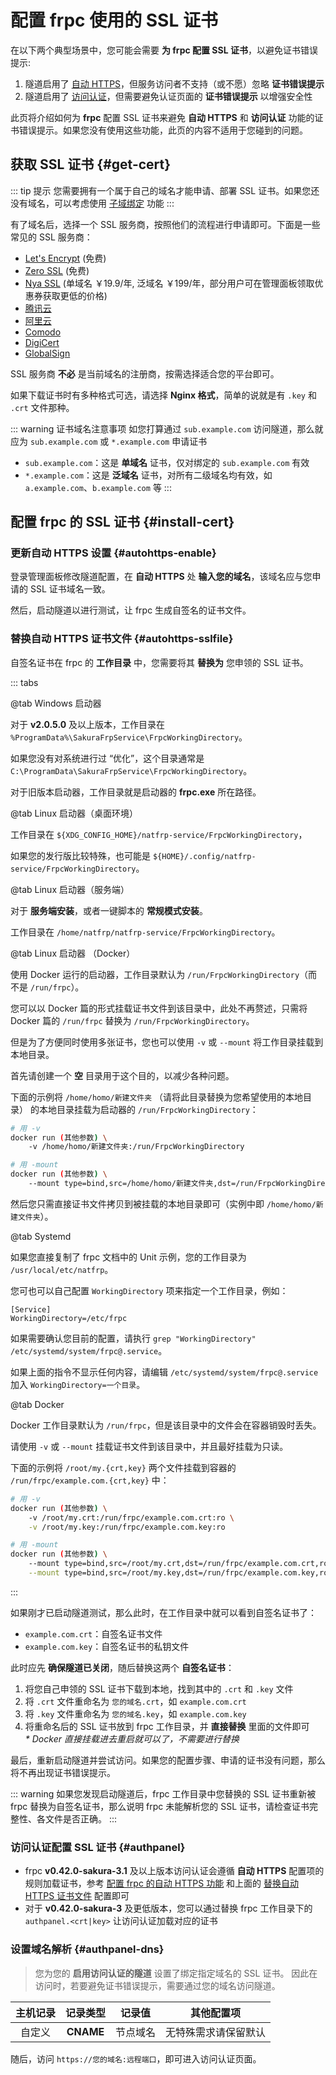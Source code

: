 # 配置 frpc 使用的 SSL 证书

在以下两个典型场景中，您可能会需要 **为 frpc 配置 SSL 证书**，以避免证书错误提示:

1. 隧道启用了 [自动 HTTPS](/frpc/auto-https.md)，但服务访问者不支持（或不愿）忽略 **证书错误提示**
1. 隧道启用了 [访问认证](/bestpractice/frpc-auth.md)，但需要避免认证页面的 **证书错误提示** 以增强安全性

此页将介绍如何为 **frpc** 配置 SSL 证书来避免 **自动 HTTPS** 和 **访问认证** 功能的证书错误提示。如果您没有使用这些功能，此页的内容不适用于您碰到的问题。

## 获取 SSL 证书 {#get-cert}

::: tip 提示
您需要拥有一个属于自己的域名才能申请、部署 SSL 证书。如果您还没有域名，可以考虑使用 [子域绑定](/bestpractice/domain-bind.md) 功能
:::

有了域名后，选择一个 SSL 服务商，按照他们的流程进行申请即可。下面是一些常见的 SSL 服务商：

- [Let's Encrypt](https://letsencrypt.org/) (免费)
- [Zero SSL](https://zerossl.com/) (免费)
- [Nya SSL](https://get.ssl.moe/) (单域名 ￥19.9/年, 泛域名 ￥199/年，部分用户可在管理面板领取优惠券获取更低的价格)
- [腾讯云](https://cloud.tencent.com/product/ssl)
- [阿里云](https://www.aliyun.com/product/cas)
- [Comodo](https://www.comodo.com/)
- [DigiCert](https://www.digicert.com/)
- [GlobalSign](https://www.globalsign.com/)

SSL 服务商 **不必** 是当前域名的注册商，按需选择适合您的平台即可。

如果下载证书时有多种格式可选，请选择 **Nginx 格式**，简单的说就是有 `.key` 和 `.crt` 文件那种。

::: warning 证书域名注意事项
如您打算通过 `sub.example.com` 访问隧道，那么就应为 `sub.example.com` 或 `*.example.com` 申请证书

- `sub.example.com`：这是 **单域名** 证书，仅对绑定的 `sub.example.com` 有效
- `*.example.com`：这是 **泛域名** 证书，对所有二级域名均有效，如 `a.example.com`、`b.example.com` 等
:::

## 配置 frpc 的 SSL 证书 {#install-cert}

### 更新自动 HTTPS 设置 {#autohttps-enable}

登录管理面板修改隧道配置，在 **自动 HTTPS** 处 **输入您的域名**，该域名应与您申请的 SSL 证书域名一致。

然后，启动隧道以进行测试，让 frpc 生成自签名的证书文件。

### 替换自动 HTTPS 证书文件 {#autohttps-sslfile}

自签名证书在 frpc 的 **工作目录** 中，您需要将其 **替换为** 您申领的 SSL 证书。

::: tabs

@tab Windows 启动器

对于 **v2.0.5.0** 及以上版本，工作目录在 `%ProgramData%\SakuraFrpService\FrpcWorkingDirectory`。

如果您没有对系统进行过 “优化”，这个目录通常是 `C:\ProgramData\SakuraFrpService\FrpcWorkingDirectory`。

对于旧版本启动器，工作目录就是启动器的 **frpc.exe** 所在路径。

@tab Linux 启动器（桌面环境）

工作目录在 `${XDG_CONFIG_HOME}/natfrp-service/FrpcWorkingDirectory`，

如果您的发行版比较特殊，也可能是 `${HOME}/.config/natfrp-service/FrpcWorkingDirectory`。

@tab Linux 启动器（服务端）

对于 **服务端安装**，或者一键脚本的 **常规模式安装**。

工作目录在 `/home/natfrp/natfrp-service/FrpcWorkingDirectory`。

@tab Linux 启动器 （Docker）

使用 Docker 运行的启动器，工作目录默认为 `/run/FrpcWorkingDirectory`（而不是 `/run/frpc`）。

您可以以 Docker 篇的形式挂载证书文件到该目录中，此处不再赘述，只需将 Docker 篇的 `/run/frpc` 替换为 `/run/FrpcWorkingDirectory`。

但是为了方便同时使用多张证书，您也可以使用 `-v` 或 `--mount` 将工作目录挂载到本地目录。

首先请创建一个 **空** 目录用于这个目的，以减少各种问题。

下面的示例将 `/home/homo/新建文件夹` （请将此目录替换为您希望使用的本地目录） 的本地目录挂载为启动器的 `/run/FrpcWorkingDirectory`：

```bash
# 用 -v
docker run (其他参数) \
    -v /home/homo/新建文件夹:/run/FrpcWorkingDirectory

# 用 -mount
docker run (其他参数) \
    --mount type=bind,src=/home/homo/新建文件夹,dst=/run/FrpcWorkingDirectory
```

然后您只需直接证书文件拷贝到被挂载的本地目录即可（实例中即 `/home/homo/新建文件夹`）。

@tab Systemd

如果您直接复制了 frpc 文档中的 Unit 示例，您的工作目录为 `/usr/local/etc/natfrp`。

您可也可以自己配置 `WorkingDirectory` 项来指定一个工作目录，例如：

```systemd
[Service]
WorkingDirectory=/etc/frpc
```

如果需要确认您目前的配置，请执行 `grep "WorkingDirectory" /etc/systemd/system/frpc@.service`。

如果上面的指令不显示任何内容，请编辑 `/etc/systemd/system/frpc@.service` 加入 `WorkingDirectory=一个目录`。

@tab Docker

Docker 工作目录默认为 `/run/frpc`，但是该目录中的文件会在容器销毁时丢失。

请使用 `-v` 或 `--mount` 挂载证书文件到该目录中，并且最好挂载为只读。

下面的示例将 `/root/my.{crt,key}` 两个文件挂载到容器的 `/run/frpc/example.com.{crt,key}` 中：

```bash
# 用 -v
docker run (其他参数) \
    -v /root/my.crt:/run/frpc/example.com.crt:ro \
    -v /root/my.key:/run/frpc/example.com.key:ro

# 用 -mount
docker run (其他参数) \
    --mount type=bind,src=/root/my.crt,dst=/run/frpc/example.com.crt,ro \
    --mount type=bind,src=/root/my.key,dst=/run/frpc/example.com.key,ro
```

:::

如果刚才已启动隧道测试，那么此时，在工作目录中就可以看到自签名证书了：

- `example.com.crt`：自签名证书文件
- `example.com.key`：自签名证书的私钥文件

此时应先 **确保隧道已关闭**，随后替换这两个 **自签名证书**：

1. 将您自己申领的 SSL 证书下载到本地，找到其中的 `.crt` 和 `.key` 文件
1. 将 `.crt` 文件重命名为 `您的域名.crt`，如 `example.com.crt`
1. 将 `.key` 文件重命名为 `您的域名.key`，如 `example.com.key`
1. 将重命名后的 SSL 证书放到 frpc 工作目录，并 **直接替换** 里面的文件即可  
   _* Docker 直接挂载进去重启就可以了，不需要进行替换_

最后，重新启动隧道并尝试访问。如果您的配置步骤、申请的证书没有问题，那么将不再出现证书错误提示。

::: warning
如果您发现启动隧道后，frpc 工作目录中您替换的 SSL 证书重新被 frpc 替换为自签名证书，那么说明 frpc 未能解析您的 SSL 证书，请检查证书完整性、各文件是否正确。
:::

### 访问认证配置 SSL 证书 {#authpanel}

- frpc **v0.42.0-sakura-3.1** 及以上版本访问认证会遵循 **自动 HTTPS** 配置项的规则加载证书，参考 [配置 frpc 的自动 HTTPS 功能](/frpc/auto-https.md) 和上面的 [替换自动 HTTPS 证书文件](#autohttps-sslfile) 配置即可
- 对于 **v0.42.0-sakura-3** 及更低版本，您可以通过替换 frpc 工作目录下的 `authpanel.<crt|key>` 让访问认证加载对应的证书

### 设置域名解析 {#authpanel-dns}

> 您为您的 **启用访问认证的隧道** 设置了绑定指定域名的 SSL 证书。
因此在访问时，若要避免证书错误提示，需要通过您的域名访问隧道。

| 主机记录 | 记录类型  | 记录值   | 其他配置项           |
| :------: | :-------: | :------: | :------------------: |
| 自定义   | **CNAME** | 节点域名 | 无特殊需求请保留默认 |

随后，访问 `https://您的域名:远程端口`，即可进入访问认证页面。
